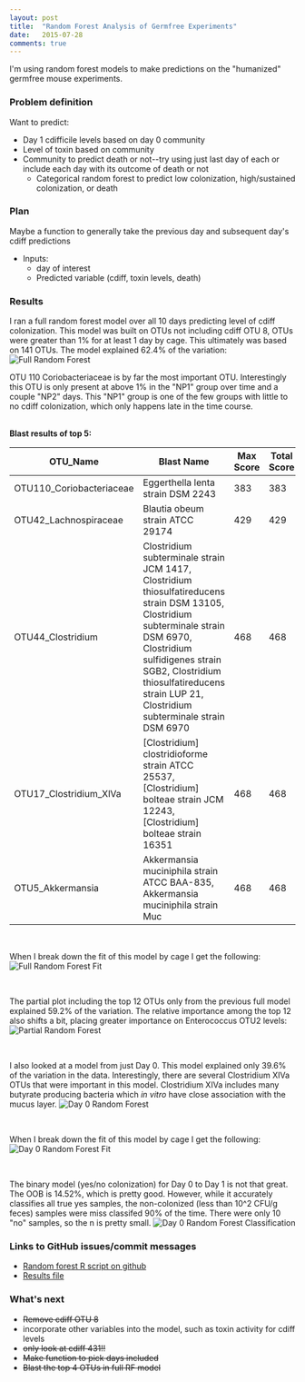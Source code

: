 ```yaml
---
layout: post
title:  "Random Forest Analysis of Germfree Experiments"
date:   2015-07-28
comments: true
---
```


I'm using random forest models to make predictions on the "humanized" germfree mouse experiments. 


### Problem definition

Want to predict: 

* Day 1 cdifficile levels based on day 0 community
* Level of toxin based on community
* Community to predict death or not--try using just last day of each or include each day with its outcome of death or not
	* Categorical random forest to predict low colonization, high/sustained 
       colonization, or death

### Plan

Maybe a function to generally take the previous day and subsequent day's cdiff predictions

* Inputs: 
	* day of interest
	* Predicted variable (cdiff, toxin levels, death)

### Results

I ran a full random forest model over all 10 days predicting level of cdiff colonization. This model was built on OTUs not including cdiff OTU 8, OTUs were greater than 1% for at least 1 day by cage. This ultimately was based on 141 OTUs. The model explained 62.4% of the variation:
![Full Random Forest](https://github.com/SchlossLab/Schubert_humanCdGF_2015/blob/master/results/figures/rf_full.png?raw=true)

OTU 110 Coriobacteriaceae is by far the most important OTU. Interestingly this OTU is only present at above 1% in the "NP1" group over time and a couple "NP2" days. This "NP1" group is one of the few groups with little to no cdiff colonization, which only happens late in the time course. 
<br><br>

**Blast results of top 5:**

OTU_Name | Blast Name | Max Score | Total Score | Query Coverage | E value | Identity | Accession
--- | --- | --- | --- | --- | --- | --- | ---
OTU110_Coriobacteriaceae | Eggerthella lenta strain DSM 2243 | 383 | 383 | 100% | 2e-106 | 94% | NR_074377.1
OTU42_Lachnospiraceae | Blautia obeum strain ATCC 29174 | 429 | 429 | 100% | 3e-120 | 97% | NR_118692.1
OTU44_Clostridium | Clostridium subterminale strain JCM 1417, Clostridium thiosulfatireducens strain DSM 13105, Clostridium subterminale strain DSM 6970, Clostridium sulfidigenes strain SGB2, Clostridium thiosulfatireducens strain LUP 21, Clostridium subterminale strain DSM 6970 | 468 | 468 | 100% | 6e-132 | 100% | NR_113027.1, NR_112656.1, NR_112653.1, NR_044161.1, NR_042718.1, NR_041795.1
OTU17_Clostridium_XlVa | [Clostridium] clostridioforme strain ATCC 25537, [Clostridium] bolteae strain JCM 12243, [Clostridium] bolteae strain 16351 | 468 | 468 | 100% | 6e-132 | 100% | NR_118128.1, NR_113410.1, NR_025567.1
OTU5_Akkermansia | Akkermansia muciniphila strain ATCC BAA-835, Akkermansia muciniphila strain Muc | 468 | 468 | 100% | 6e-132 | 100% | NR_074436.1, NR_042817.1

<br>

When I break down the fit of this model by cage I get the following:
![Full Random Forest Fit](https://github.com/SchlossLab/Schubert_humanCdGF_2015/blob/master/results/figures/alldays_fit_byCage.png?raw=true)

<br>

The partial plot including the top 12 OTUs only from the previous full model explained 59.2% of the variation. The relative importance among the top 12 also shifts a bit, placing greater importance on Enterococcus OTU2 levels:
![Partial Random Forest](https://github.com/SchlossLab/Schubert_humanCdGF_2015/blob/master/results/figures/rf_partial.png?raw=true)

<br>

I also looked at a model from just Day 0. This model explained only 39.6% of the variation in the data. Interestingly, there are several Clostridium XIVa OTUs that were important in this model. Clostridium XIVa includes many butyrate producing bacteria which _in vitro_ have close association with the mucus layer. 
![Day 0 Random Forest](https://github.com/SchlossLab/Schubert_humanCdGF_2015/blob/master/results/figures/rf_day0.png?raw=true)

<br>

When I break down the fit of this model by cage I get the following: 
![Day 0 Random Forest Fit](https://github.com/SchlossLab/Schubert_humanCdGF_2015/blob/master/results/figures/day0_fit_byCage.png?raw=true)

<br>

The binary model (yes/no colonization) for Day 0 to Day 1 is not that great. The OOB is 14.52%, which is pretty good. However, while it accurately classifies all true yes samples, the non-colonized (less than 10^2 CFU/g feces) samples were miss classifed 90% of the time. There were only 10 "no" samples, so the n is pretty small. 
![Day 0 Random Forest Classification](https://github.com/SchlossLab/Schubert_humanCdGF_2015/blob/master/results/figures/binary_modelD0.png?raw=true)


### Links to GitHub issues/commit messages

* [Random forest R script on github](https://github.com/SchlossLab/Schubert_humanCdGF_2015/blob/master/code/build_randomForest.R)
* [Results file](https://github.com/SchlossLab/Schubert_humanCdGF_2015/blob/master/data/process/random_forest.data)

### What's next

* <s>Remove cdiff OTU 8</s>
* incorporate other variables into the model, such as toxin activity for cdiff levels
* <s>only look at cdiff 431!!</s>
* <s>Make function to pick days included</s>
* <s>Blast the top 4 OTUs in full RF model</s>